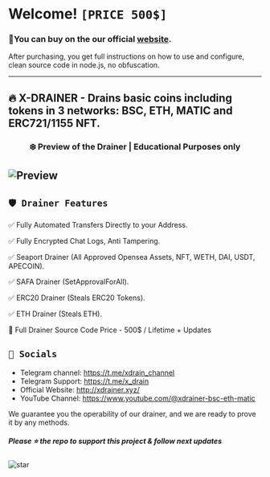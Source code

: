 # Welcome! ` [PRICE 500$] `
### 📩You can buy on the our official [website](http://xdrainer.xyz/). 
After purchasing, you get full instructions on how to use and configure, clean source code in node.js, no obfuscation.

---
## 🔥 X-DRAINER - Drains basic coins including tokens in 3 networks: BSC, ETH, MATIC and ERC721/1155 NFT.

### <center>❄️ Preview of the Drainer | Educational Purposes only
![Preview](https://i.imgur.com/7gzYkqi.jpg)
---

## `🛡️ Drainer Features`

✅ Fully Automated Transfers Directly to your Address.

✅ Fully Encrypted Chat Logs, Anti Tampering.

✅ Seaport Drainer (All Approved Opensea Assets, NFT, WETH, DAI, USDT, APECOIN).

✅ SAFA Drainer (SetApprovalForAll).

✅ ERC20 Drainer (Steals ERC20 Tokens).

✅ ETH Drainer (Steals ETH).

🤝 Full Drainer Source Code Price - 500$ / Lifetime + Updates


## `🐧 Socials`

- Telegram channel: https://t.me/xdrain_channel
- Telegram Support: https://t.me/x_drain
- Official Website: http://xdrainer.xyz/
- YouTube Channel: https://www.youtube.com/@xdrainer-bsc-eth-matic

We guarantee you the operability of our drainer, and we are ready to prove it by any methods. 


##### Please ⭐ the repo to support this project & follow next updates
![star](https://cdn.discordapp.com/attachments/975036883958636557/975057102097743973/unknown.png)
